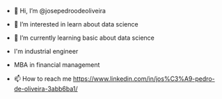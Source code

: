 - 👋 Hi, I’m @josepedroodeoliveira
- 👀 I’m interested in learn about data science
- 🌱 I’m currently learning basic about data science
-  I'm industrial engineer
-  MBA in financial management

- 📫 How to reach me https://www.linkedin.com/in/jos%C3%A9-pedro-de-oliveira-3abb6ba1/


<!---
josepedroodeoliveira/josepedroodeoliveira is a ✨ special ✨ repository because its `README.md` (this file) appears on your GitHub profile.
You can click the Preview link to take a look at your changes.
--->
